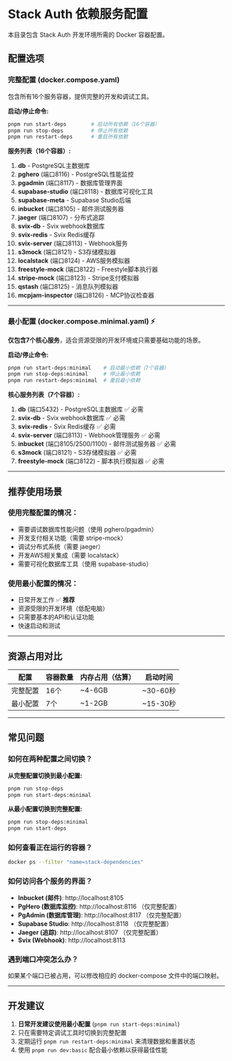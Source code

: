 # Stack Auth 依赖服务配置

本目录包含 Stack Auth 开发环境所需的 Docker 容器配置。

## 配置选项

### 完整配置 (docker.compose.yaml)
包含所有16个服务容器，提供完整的开发和调试工具。

**启动/停止命令:**
```bash
pnpm run start-deps        # 启动所有依赖（16个容器）
pnpm run stop-deps         # 停止所有依赖
pnpm run restart-deps      # 重启所有依赖
```

**服务列表（16个容器）:**
1. **db** - PostgreSQL主数据库
2. **pghero** (端口8116) - PostgreSQL性能监控
3. **pgadmin** (端口8117) - 数据库管理界面
4. **supabase-studio** (端口8118) - 数据库可视化工具
5. **supabase-meta** - Supabase Studio后端
6. **inbucket** (端口8105) - 邮件测试服务器
7. **jaeger** (端口8107) - 分布式追踪
8. **svix-db** - Svix webhook数据库
9. **svix-redis** - Svix Redis缓存
10. **svix-server** (端口8113) - Webhook服务
11. **s3mock** (端口8121) - S3存储模拟器
12. **localstack** (端口8124) - AWS服务模拟器
13. **freestyle-mock** (端口8122) - Freestyle脚本执行器
14. **stripe-mock** (端口8123) - Stripe支付模拟器
15. **qstash** (端口8125) - 消息队列模拟器
16. **mcpjam-inspector** (端口8126) - MCP协议检查器

---

### 最小配置 (docker.compose.minimal.yaml) ⚡
**仅包含7个核心服务**，适合资源受限的开发环境或只需要基础功能的场景。

**启动/停止命令:**
```bash
pnpm run start-deps:minimal    # 启动最小依赖（7个容器）
pnpm run stop-deps:minimal     # 停止最小依赖
pnpm run restart-deps:minimal  # 重启最小依赖
```

**核心服务列表（7个容器）:**
1. **db** (端口5432) - PostgreSQL主数据库 ✅ 必需
2. **svix-db** - Svix webhook数据库 ✅ 必需
3. **svix-redis** - Svix Redis缓存 ✅ 必需
4. **svix-server** (端口8113) - Webhook管理服务 ✅ 必需
5. **inbucket** (端口8105/2500/1100) - 邮件测试服务器 ✅ 必需
6. **s3mock** (端口8121) - S3存储模拟器 ✅ 必需
7. **freestyle-mock** (端口8122) - 脚本执行模拟器 ✅ 必需

---

## 推荐使用场景

### 使用完整配置的情况：
- 需要调试数据库性能问题（使用 pghero/pgadmin）
- 开发支付相关功能（需要 stripe-mock）
- 调试分布式系统（需要 jaeger）
- 开发AWS相关集成（需要 localstack）
- 需要可视化数据库工具（使用 supabase-studio）

### 使用最小配置的情况：
- 日常开发工作 ✅ **推荐**
- 资源受限的开发环境（低配电脑）
- 只需要基本的API和认证功能
- 快速启动和测试

---

## 资源占用对比

| 配置 | 容器数量 | 内存占用（估算） | 启动时间 |
|------|---------|----------------|---------|
| 完整配置 | 16个 | ~4-6GB | ~30-60秒 |
| 最小配置 | 7个 | ~1-2GB | ~15-30秒 |

---

## 常见问题

### 如何在两种配置之间切换？

**从完整配置切换到最小配置:**
```bash
pnpm run stop-deps
pnpm run start-deps:minimal
```

**从最小配置切换到完整配置:**
```bash
pnpm run stop-deps:minimal
pnpm run start-deps
```

### 如何查看正在运行的容器？
```bash
docker ps --filter "name=stack-dependencies"
```

### 如何访问各个服务的界面？
- **Inbucket (邮件)**: http://localhost:8105
- **PgHero (数据库监控)**: http://localhost:8116 （仅完整配置）
- **PgAdmin (数据库管理)**: http://localhost:8117 （仅完整配置）
- **Supabase Studio**: http://localhost:8118 （仅完整配置）
- **Jaeger (追踪)**: http://localhost:8107 （仅完整配置）
- **Svix (Webhook)**: http://localhost:8113

### 遇到端口冲突怎么办？
如果某个端口已被占用，可以修改相应的 docker-compose 文件中的端口映射。

---

## 开发建议

1. **日常开发建议使用最小配置** (`pnpm run start-deps:minimal`)
2. 只在需要特定调试工具时切换到完整配置
3. 定期运行 `pnpm run restart-deps:minimal` 来清理数据和重置状态
4. 使用 `pnpm run dev:basic` 配合最小依赖以获得最佳性能

